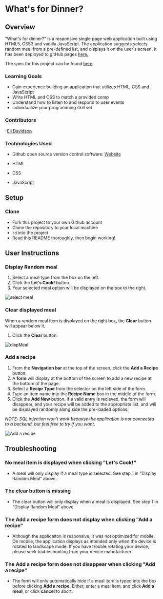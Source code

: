 # What's for Dinner?
## Overview
"What's for dinner?" is a responsive single page web application built using HTML5, CSS3 and vanilla JavaScript. The application suggests selects random meal from a pre-defined list, and displays it on the user's screen. It has been deployed to gitHub pages [here.](https://elleshadow.github.io/whats-for-dinner/)

The spec for this project can be found [here](https://frontend.turing.io/projects/module-1/dinner.html). 
### Learning Goals
- Gain experience building an application that utilizes HTML, CSS and JavaScript
- Write HTML and CSS to match a provided comp
- Understand how to listen to and respond to user events
- Individualize your programming skill set
### Contributors
-[Eli Davidson](https://github.com/elleshadow)
### Technologies Used
- Github open source version control software: [Website](https://github.com/)

- HTML
- CSS
- JavaScript

## Setup
### Clone
- Fork this project to your own Github account
- Clone the repository to your local machine
- `cd` into the project
- Read this README thoroughly, then begin working!
## User Instructions
### Display Random meal
1. Select a meal type from the box on the left.
2. Click the **Let's Cook!** button.
3. Your selected meal option will be displayed on the box to the right.

![select meal](https://user-images.githubusercontent.com/94997199/154565312-f6062b13-df59-4915-ab78-f9ba76fa6ead.png)
### Clear displayed meal

When a random meal item is displayed on the right box, the **Clear** button will appear below it.
1. Click the **Clear** button.

![dispMeal](https://user-images.githubusercontent.com/94997199/154565440-bc3e8db8-24f1-4e74-81ae-8851f2c3bb66.png)
### Add a recipe
1. From the **Navigation bar** at the top of the screen, click the **Add a Recipe** button.
2. A **form** will display at the bottom of the screen to add a new recipe at the bottom of the page.
3. Select a **Recipr Type** from the selector on the left side of the form. 
4. Type an item name into the **Recipe Name** box in the middle of the form.
5. Click the **Add New** button. 
If a valid entry is recieved, the form will disappear, and your recipe will be added to the appropriate list, and will be displayed randomly along side the pre-loaded options.

*NOTE: SQL injection won't work because the application is not connected to a backend, but feel free to try if you want.*

![Add a recipe](https://user-images.githubusercontent.com/94997199/154772460-eabcc8e8-c539-48ec-b0d9-0de8c323d8c7.png)

## Troubleshooting

### No meal item is displayed when clicking "Let's Cook!"
* A meal will only display if a meal type is selected. See step 1 in "Display Random Meal" above.

### The clear button is missing
* The clear button will only display when a meal is displayed. See step 1 in "Display Random Meal" above.

### The Add a recipe form does not display when clicking "Add a recipe"
* Although the applicaiton is responsive, it was not optimized for mobile. On mobile, the application displays as intended only when the device is rotated to landscape mode. If you have trouble rotating your device, please seek toubleshooting from your device manufacturer.

### The Add a recipe form does not disappear when clicking "Add a recipe"
* The form will only automatically hide if a meal item is typed into the box before clicking **Add a recipe**. Either, enter a meal item, and click **Add a meal**, or click **cancel** to abort.